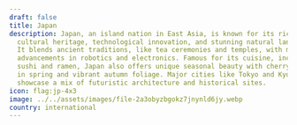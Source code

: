 ```yaml
---
draft: false
title: Japan
description: Japan, an island nation in East Asia, is known for its rich
  cultural heritage, technological innovation, and stunning natural landscapes.
  It blends ancient traditions, like tea ceremonies and temples, with modern
  advancements in robotics and electronics. Famous for its cuisine, including
  sushi and ramen, Japan also offers unique seasonal beauty with cherry blossoms
  in spring and vibrant autumn foliage. Major cities like Tokyo and Kyoto
  showcase a mix of futuristic architecture and historical sites.
icon: flag:jp-4x3
image: ../../assets/images/file-2a3obyzbgokz7jnynld6jy.webp
country: international
---
```

